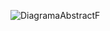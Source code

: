 ![DiagramaAbstractF](https://github.com/user-attachments/assets/5a744777-3600-4ddb-987a-8173035b9618)
